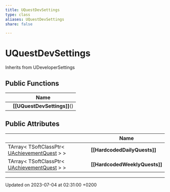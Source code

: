 ```yaml
---
title: UQuestDevSettings
type: class
aliases: UQuestDevSettings
share: false

---
```


# UQuestDevSettings





Inherits from UDeveloperSettings

## Public Functions

|                | Name           |
| -------------- | -------------- |
| | **[[UQuestDevSettings]]**() |

## Public Attributes

|                | Name           |
| -------------- | -------------- |
| TArray< TSoftClassPtr< [UAchievementQuest](/docs/SDK/Source/Classes/classUAchievementQuest.md) > > | **[[HardcodedDailyQuests]]**  |
| TArray< TSoftClassPtr< [UAchievementQuest](/docs/SDK/Source/Classes/classUAchievementQuest.md) > > | **[[HardcodedWeeklyQuests]]**  |

-------------------------------

Updated on 2023-07-04 at 02:31:00 +0200